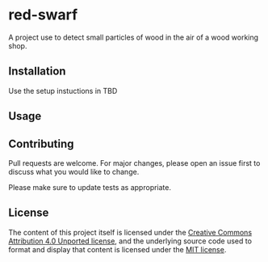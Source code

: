 # red-swarf
A project use to detect small particles of wood in the air of a wood working shop.

## Installation

Use the setup instuctions in TBD

## Usage

## Contributing

Pull requests are welcome. For major changes, please open an issue first
to discuss what you would like to change.

Please make sure to update tests as appropriate.

## License

The content of this project itself is licensed under the [Creative Commons Attribution 4.0 Unported license](https://creativecommons.org/licenses/by/4.0/deed.en/), and the underlying source code used to format and display that content is licensed under the [MIT license](LICENSE.md).
